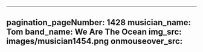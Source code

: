 ------
pagination_pageNumber: 1428
musician_name: Tom
band_name: We Are The Ocean
img_src: images/musician1454.png
onmouseover_src: 
------